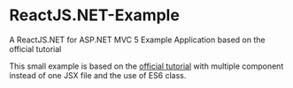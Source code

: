 # ReactJS.NET-Example
A ReactJS.NET for ASP.NET MVC 5 Example Application based on the official tutorial

This small example is based on the [official tutorial](https://reactjs.net/getting-started/tutorial_aspnet4.html) with multiple component instead of one JSX file and the use of ES6 class.
